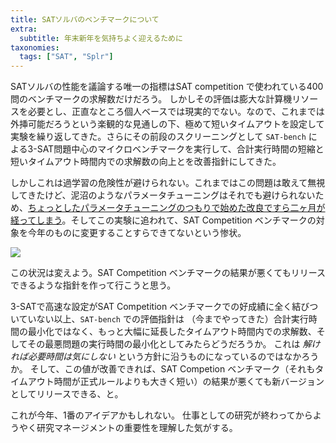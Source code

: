 ```yaml
---
title: SATソルバのベンチマークについて
extra:
  subtitle: 年末新年を気持ちよく迎えるために
taxonomies:
  tags: ["SAT", "Splr"]
---
```


SATソルバの性能を議論する唯一の指標はSAT competition で使われている400問のベンチマークの求解数だけだろう。
しかしその評価は膨大な計算機リソースを必要とし、正直なところ個人ベースでは現実的でない。なので、これまでは外挿可能だろうという楽観的な見通しの下、極めて短いタイムアウトを設定して実験を繰り返してきた。さらにその前段のスクリーニングとして `SAT-bench` による3-SAT問題中心のマイクロベンチマークを実行して、合計実行時間の短縮と短いタイムアウト時間内での求解数の向上とを改善指針にしてきた。

しかしこれは過学習の危険性が避けられない。これまではこの問題は敢えて無視してきたけど、泥沼のようなパラメータチューニングはそれでも避けられないため、[ちょっとしたパラメータチューニングのつもりで始めた改良ですら二ヶ月が経ってしまう](/2020/2020-10-31-UNSATlog/)。そしてこの実験に追われて、SAT Competition ベンチマークの対象を今年のものに変更することすらできてないという惨状。

![](/2020/2020-09-12-banner.jpg)

この状況は変えよう。SAT Competition ベンチマークの結果が悪くてもリリースできるような指針を作って行こうと思う。

3-SATで高速な設定がSAT Competition ベンチマークでの好成績に全く結びついていない以上、`SAT-bench` での評価指針は
（今までやってきた）合計実行時間の最小化ではなく、もっと大幅に延長したタイムアウト時間内での求解数、そしてその最悪問題の実行時間の最小化としてみたらどうだろうか。
これは *解ければ必要時間は気にしない* という方針に沿うものになっているのではなかろうか。
そして、この値が改善できれば、SAT Competion ベンチマーク（それもタイムアウト時間が正式ルールよりも大きく短い）の結果が悪くても新バージョンとしてリリースできる、と。

これが今年、1番のアイデアかもしれない。
仕事としての研究が終わってからようやく研究マネージメントの重要性を理解した気がする。
